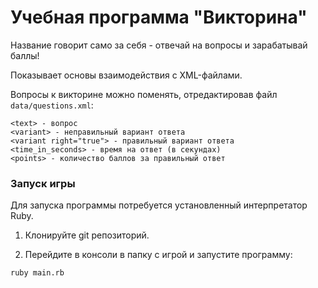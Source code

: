 # Учебная программа "Викторина"

Название говорит само за себя - отвечай на вопросы и зарабатывай баллы!

Показывает основы взаимодействия с XML-файлами.

Вопросы к викторине можно поменять, отредактировав файл `data/questions.xml`:

```
<text> - вопрос
<variant> - неправильный вариант ответа
<variant right="true"> - правильный вариант ответа
<time_in_seconds> - время на ответ (в секундах)
<points> - количество баллов за правильный ответ
```

### Запуск игры

Для запуска программы потребуется установленный интерпретатор Ruby.

1. Клонируйте git репозиторий.

2. Перейдите в консоли в папку с игрой и запустите программу:
```
ruby main.rb
```
